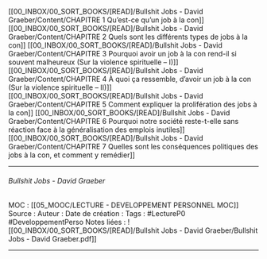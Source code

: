 [[00_INBOX/00_SORT_BOOKS/[READ]/Bullshit Jobs - David Graeber/Content/CHAPITRE 1 Qu’est-ce qu’un job à la con]]
[[00_INBOX/00_SORT_BOOKS/[READ]/Bullshit Jobs - David Graeber/Content/CHAPITRE 2 Quels sont les différents types de jobs à la con]]
[[00_INBOX/00_SORT_BOOKS/[READ]/Bullshit Jobs - David Graeber/Content/CHAPITRE 3 Pourquoi avoir un job à la con rend-il si souvent malheureux  (Sur la violence spirituelle – I)]]
[[00_INBOX/00_SORT_BOOKS/[READ]/Bullshit Jobs - David Graeber/Content/CHAPITRE 4 À quoi ça ressemble, d’avoir un job à la con  (Sur la violence spirituelle – II)]]
[[00_INBOX/00_SORT_BOOKS/[READ]/Bullshit Jobs - David Graeber/Content/CHAPITRE 5 Comment expliquer la prolifération des jobs à la con]]
[[00_INBOX/00_SORT_BOOKS/[READ]/Bullshit Jobs - David Graeber/Content/CHAPITRE 6 Pourquoi notre société reste-t-elle sans réaction face à la généralisation des emplois inutiles]]
[[00_INBOX/00_SORT_BOOKS/[READ]/Bullshit Jobs - David Graeber/Content/CHAPITRE 7 Quelles sont les conséquences politiques des jobs à la con, et comment y remédier]]

***
###### Bullshit Jobs - David Graeber
MOC : [[05_MOOC/LECTURE - DEVELOPPEMENT PERSONNEL MOC]]
Source : 
Auteur : 
Date de création : 
Tags : #LectureP0 #DeveloppementPerso
Notes liées : ![[00_INBOX/00_SORT_BOOKS/[READ]/Bullshit Jobs - David Graeber/Bullshit Jobs - David Graeber.pdf]]
***
